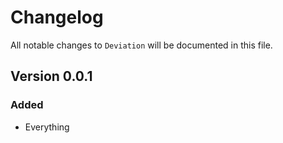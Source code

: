 # Changelog

All notable changes to `Deviation` will be documented in this file.

## Version 0.0.1

### Added
- Everything
